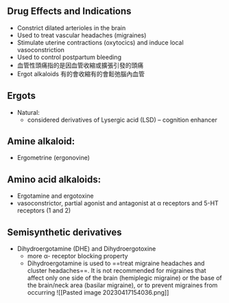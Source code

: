 ## Drug Effects and Indications
- Constrict dilated arterioles in the brain
- Used to treat vascular headaches (migraines)
- Stimulate uterine contractions (oxytocics) and induce local vasoconstriction
- Used to control postpartum bleeding
- 血管性頭痛指的是因血管收縮或擴張引發的頭痛
- Ergot alkaloids 有的會收縮有的會鬆弛腦內血管
## Ergots
- Natural: 
	- considered derivatives of Lysergic acid (LSD) – cognition enhancer
## Amine alkaloid: 
- Ergometrine (ergonovine)
## Amino acid alkaloids: 
- Ergotamine and ergotoxine
- vasoconstrictor, partial agonist and antagonist at α receptors and 5-HT receptors (1 and 2)
## Semisynthetic derivatives
- Dihydroergotamine (DHE) and Dihydroergotoxine
	- more α- receptor blocking property
	- Dihydroergotamine is used to ==treat migraine headaches and cluster headaches==. It is not recommended for migraines that affect only one side of the brain (hemiplegic migraine) or the base of the brain/neck area (basilar migraine), or to prevent migraines from occurring
![[Pasted image 20230417154036.png]]